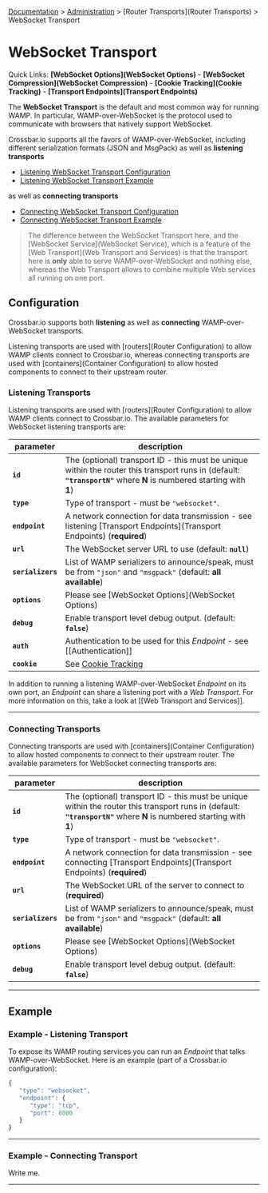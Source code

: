 [Documentation](.) > [Administration](Administration) > [Router Transports](Router Transports) > WebSocket Transport

# WebSocket Transport

Quick Links: **[WebSocket Options](WebSocket Options)** - **[WebSocket Compression](WebSocket Compression)** - **[Cookie Tracking](Cookie Tracking)** - **[Transport Endpoints](Transport Endpoints)**

The **WebSocket Transport** is the default and most common way for running WAMP. In particular, WAMP-over-WebSocket is the protocol used to communicate with browsers that natively support WebSocket.

Crossbar.io supports all the favors of WAMP-over-WebSocket, including different serialization formats (JSON and MsgPack) as well as **listening transports**

* [Listening WebSocket Transport Configuration](#listening-transports)
* [Listening WebSocket Transport Example](#example---listening-transport)

as well as **connecting transports**

* [Connecting WebSocket Transport Configuration](#connecting-transports)
* [Connecting WebSocket Transport Example](#example---connecting-transport)

> The difference between the WebSocket Transport here, and the [WebSocket Service](WebSocket Service), which is a feature of the [Web Transport](Web Transport and Services) is that the transport here is **only** able to serve WAMP-over-WebSocket and nothing else, whereas the Web Transport allows to combine multiple Web services all running on one port.

## Configuration

Crossbar.io supports both **listening** as well as **connecting** WAMP-over-WebSocket transports.

Listening transports are used with [routers](Router Configuration) to allow WAMP clients connect to Crossbar.io, whereas connecting transports are used with [containers](Container Configuration) to allow hosted components to connect to their upstream router.

### Listening Transports

Listening transports are used with [routers](Router Configuration) to allow WAMP clients connect to Crossbar.io. The available parameters for WebSocket listening transports are:

parameter | description
---|---
**`id`** | The (optional) transport ID - this must be unique within the router this transport runs in (default: **`"transportN"`** where **N** is numbered starting with **1**)
**`type`** | Type of transport - must be `"websocket"`.
**`endpoint`** | A network connection for data transmission - see listening [Transport Endpoints](Transport Endpoints) (**required**)
**`url`** | The WebSocket server URL to use (default: **`null`**)
**`serializers`** | List of WAMP serializers to announce/speak, must be from `"json"` and `"msgpack"` (default: **all available**)
**`options`** | Please see [WebSocket Options](WebSocket Options)
**`debug`** | Enable transport level debug output. (default: **`false`**)
**`auth`** | Authentication to be used for this *Endpoint* - see [[Authentication]]
**`cookie`** | See [Cookie Tracking](Cookie-Tracking)

In addition to running a listening WAMP-over-WebSocket *Endpoint* on its own port, an *Endpoint* can share a listening port with a *Web Transport*. For more information on this, take a look at [[Web Transport and Services]].

---

### Connecting Transports

Connecting transports are used with [containers](Container Configuration) to allow hosted components to connect to their upstream router. The available parameters for WebSocket connecting transports are:

parameter | description
---|---
**`id`** | The (optional) transport ID - this must be unique within the router this transport runs in (default: **`"transportN"`** where **N** is numbered starting with **1**)
**`type`** | Type of transport - must be `"websocket"`.
**`endpoint`** | A network connection for data transmission - see connecting [Transport Endpoints](Transport Endpoints) (**required**)
**`url`** | The WebSocket URL of the server to connect to (**required**)
**`serializers`** | List of WAMP serializers to announce/speak, must be from `"json"` and `"msgpack"` (default: **all available**)
**`options`** | Please see [WebSocket Options](WebSocket Options)
**`debug`** | Enable transport level debug output. (default: **`false`**)

---

## Example

### Example - Listening Transport

To expose its WAMP routing services you can run an *Endpoint* that talks WAMP-over-WebSocket. Here is an example (part of a Crossbar.io configuration):

```javascript
{
   "type": "websocket",
   "endpoint": {
      "type": "tcp",
      "port": 8080
   }
}
```

---

### Example - Connecting Transport

Write me.

---

